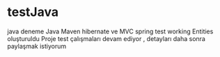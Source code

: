 # testJava
java deneme
Java Maven hibernate ve MVC spring test working
Entities oluşturuldu
Proje test çalışmaları devam ediyor , detayları daha sonra paylaşmak istiyorum

